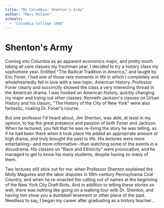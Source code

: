 ```yaml
---
title: "My Columbia: Shenton's Army"
author: "Marc McCann"
schools:
  - "Columbia College 1988"
---
```


# Shenton's Army

Coming into Columbia as an apparent economics major, and pretty much taking all core classes my freshman year, I decided to try a history class my sophomore year.  Entitled "The Radical Tradition in America," and taught by Eric Foner, I had one of those rare moments in life in which I completely and wholeheartedly fell in love with a new topic: American History.  Professor Foner clearly and succinctly showed the class a very interesting thread in the American drama.  I was hooked on American history, quickly changing my major and trying out other classes.  Kenneth Jackson's classes on Urban History and his classic, "The History of the City of New York" were also fantastic, rivaling Dr. Foner's course.

But one professor I'd heard about, Jim Shenton, was able, at least in my opinion, to top the great presence and passion of both Foner and Jackson.  When he lectured, you felt that he was re-living the story he was telling, as if he had been there when it took place  He added an appropriate amount of high drama, and truly brought the past to life.  His lectures were more entertaining--and more informative--than watching some of the events in a docudrama.  His classes on "Race and Ethnicity" were provocative, and he managed to get to know his many students, despite having so many of them.

Two lectures still stick out for me: when Professor Shenton explained the Molly Maguires and the labor disputes in 19th-century Pennsylvania Coal Country, and when he re-enacted the calling out of names at the beginning of the New York City Draft Riots.  And in addition to telling these stories so well, there was nothing like going on a walking tour with Dr. Shenton, and having him show you a dumbbell tenement or other piece of the past.  Needless to say, I began my career after graduating as a history teacher...
